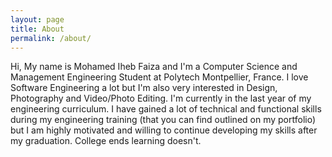 ```yaml
---
layout: page
title: About
permalink: /about/
---
```


Hi, My name is Mohamed Iheb Faiza and I'm a Computer Science and Management 
  Engineering Student at Polytech Montpellier, France.
  I love Software Engineering a lot but I'm also very interested in Design, 
  Photography and Video/Photo Editing.
  I'm currently in the last year of my engineering curriculum. 
  I have gained a lot of technical and functional skills during my engineering training 
  (that you can find outlined on my portfolio) but I am highly motivated and willing to continue 
  developing my skills after my graduation.
  College ends learning doesn't.

